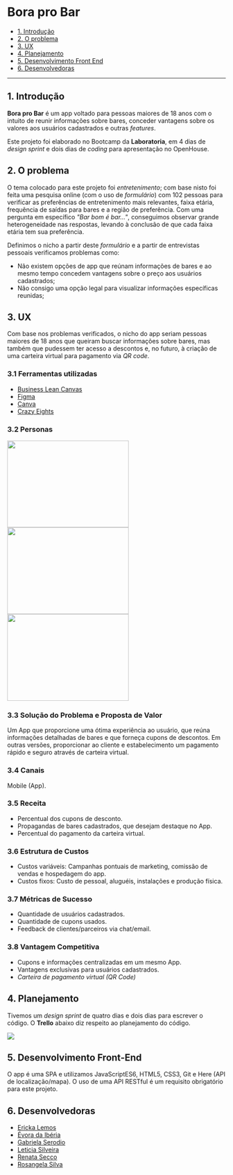 # Bora pro Bar

* [1. Introdução](#1-introdução)
* [2. O problema](#2-o-problema)
* [3. UX](#3-ux)
* [4. Planejamento](#4-planejamento)
* [5. Desenvolvimento Front End](#5-desenvolvimento-front-end)
* [6. Desenvolvedoras](#7-desenvolvedoras)

***

## 1. Introdução

**Bora pro Bar** é um app voltado para pessoas maiores de 18 anos com o intuito de reunir informações sobre bares, conceder vantagens sobre os valores aos usuários cadastrados e outras *features*.

Este projeto foi elaborado no Bootcamp da **Laboratoria**, em 4 dias de *design sprint* e dois dias de *coding* para apresentação no OpenHouse.

## 2. O problema

O tema colocado para este projeto foi *entretenimento*; com base nisto foi feita uma pesquisa online (com o uso de *formulário*) com 102 pessoas para verificar as preferências de entretenimento mais relevantes, faixa etária, frequência de saídas para bares e a região de preferência. Com uma pergunta em específico *"Bar bom é bar..."*, conseguimos observar grande heterogeneidade nas respostas, levando à conclusão de que cada faixa etária tem sua preferência.

Definimos o nicho a partir deste *formulário* e a partir de entrevistas pessoais verificamos problemas como:

* Não existem opções de app que reúnam informações de bares e ao mesmo tempo concedem vantagens sobre o preço aos usuários cadastrados;
* Não consigo uma opção legal para visualizar informações específicas reunidas;

## 3. UX

Com base nos problemas verificados, o nicho do app seriam pessoas maiores de 18 anos que queiram buscar informações sobre bares, mas também que pudessem ter acesso a descontos e, no futuro, à criação de uma carteira virtual para pagamento via *QR code*.

### 3.1 Ferramentas utilizadas

* [Business Lean Canvas](https://canvanizer.com/canvas/wcG4QKMxaC2Nr)
* [Figma](https://www.figma.com/)
* [Canva](https://www.canva.com/)
* [Crazy Eights](https://en.wikipedia.org/wiki/Crazy_Eights)

### 3.2 Personas

<img src="https://i.imgur.com/rfjKyhC.png" width="280" height="200">
<img src="https://i.imgur.com/fibKiH3.png" width="280" height="200">
<img src="https://i.imgur.com/98Vl1f7.png" width="280" height="200">

### 3.3 Solução do Problema e Proposta de Valor

Um App que proporcione uma ótima experiência ao usuário, que reúna informações detalhadas de bares e que forneça cupons de descontos. Em outras versões, proporcionar ao cliente e estabelecimento um pagamento rápido e seguro através de carteira virtual.

### 3.4 Canais

Mobile (App).

### 3.5 Receita

* Percentual dos cupons de desconto.
* Propagandas de bares cadastrados, que desejam destaque no App.
* Percentual do pagamento da carteira virtual.

### 3.6 Estrutura de Custos

* Custos variáveis: Campanhas pontuais de marketing, comissão de vendas e hospedagem do app.
* Custos fixos: Custo de pessoal, aluguéis, instalações e produção física.

### 3.7 Métricas de Sucesso

* Quantidade de usuários cadastrados.
* Quantidade de cupons usados.
* Feedback de clientes/parceiros via chat/email.

### 3.8 Vantagem Competitiva

* Cupons e informações centralizadas em um mesmo App.
* Vantagens exclusivas para usuários cadastrados.
* *Carteira de pagamento virtual (QR Code)*

## 4. Planejamento

Tivemos um *design sprint* de quatro dias e dois dias para escrever o código. O **Trello** abaixo diz respeito ao planejamento do código.

![](https://i.imgur.com/ZiVUbie.png)

## 5. Desenvolvimento Front-End

O app é uma SPA e utilizamos JavaScriptES6, HTML5, CSS3, Git e Here (API de localização/mapa). O uso de uma API RESTful é um requisito obrigatório para este projeto.

## 6. Desenvolvedoras

* [Ericka Lemos](https://github.com/erickalemos)
* [Évora da Ibéria](https://github.com/e-v-s)
* [Gabriela Serodio](https://github.com/GabrielaSerodio)
* [Leticia Silveira](https://github.com/LeticiaISilveira)
* [Renata Secco](https://github.com/renata-msecco)
* [Rosangela Silva](https://github.com/rosangelabsilva)
